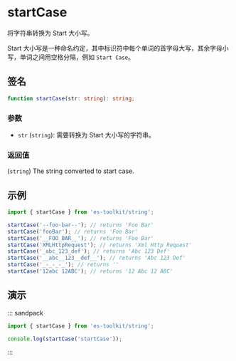 # startCase

将字符串转换为 Start 大小写。

Start 大小写是一种命名约定，其中标识符中每个单词的首字母大写，其余字母小写，单词之间用空格分隔，例如 `Start Case`。

## 签名

```typescript
function startCase(str: string): string;
```

### 参数

- `str` (`string`): 需要转换为 Start 大小写的字符串。

### 返回值

(`string`) The string converted to start case.

## 示例

```typescript
import { startCase } from 'es-toolkit/string';

startCase('--foo-bar--'); // returns 'Foo Bar'
startCase('fooBar'); // returns 'Foo Bar'
startCase('__FOO_BAR__'); // returns 'Foo Bar'
startCase('XMLHttpRequest'); // returns 'Xml Http Request'
startCase('_abc_123_def'); // returns 'Abc 123 Def'
startCase('__abc__123__def__'); // returns 'Abc 123 Def'
startCase('_-_-_-_'); // returns ''
startCase('12abc 12ABC'); // returns '12 Abc 12 ABC'
```

## 演示

::: sandpack

```ts index.ts
import { startCase } from 'es-toolkit/string';

console.log(startCase('startCase'));
```

:::
